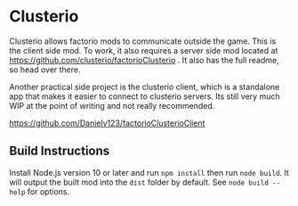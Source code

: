 # Clusterio

Clusterio allows factorio mods to communicate outside the game. This is the client side mod. To work, 
it also requires a server side mod located at https://github.com/clusterio/factorioClusterio . It also
has the full readme, so head over there. 

Another practical side project is the clusterio client, which is a standalone app that makes it easier to 
connect to clusterio servers. Its still very much WIP at the point of writing and not really recommended.

https://github.com/Danielv123/factorioClusterioClient

## Build Instructions

Install Node.js version 10 or later and run `npm install` then run `node build`.  It will output the
built mod into the `dist` folder by default.  See `node build --help` for options.
